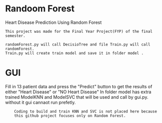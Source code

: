 # Randoom Forest
 Heart Disease Prediction Using Random Forest

    This project was made for the Final Year Project(FYP) of the final semester.

    randomForest.py will call DecisioTree and file Train.py will call randomForest.
    Train.py will create train model and save it in folder model .

# GUI
Fill in 13 patient data and press the "Predict" button to get
the results of either "Heart Disease" or "NO Heart Disease"
    In folder model has extra trained ModelKNN and ModelSVC that will be used and call by gui.py.
    without it gui cannaot run prefetly.

        Coding to build and train KNN and SVC is not placed here because
        this github project focuses only on Random Forest.

